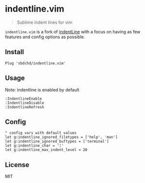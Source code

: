 # indentline.vim
> Sublime indent lines for vim

`indentline.vim` is a fork of [indentLine][0] with a focus on having as few
features and config options as possible.

## Install

```viml
Plug 'sbdchd/indentline.vim'
```

## Usage

Note: indentline is enabled by default

```
:IndentlineEnable
:IndentlineDisable
:IndentlineRefresh
```

## Config

```viml
" config vars with default values
let g:indentline_ignored_filetypes = ['help', 'man']
let g:indentline_ignored_buftypes = ['terminal']
let g:indentline_char = '¦'
let g:indentline_max_indent_level = 20
```

[0]: https://github.com/Yggdroot/indentLine

## License

MIT
